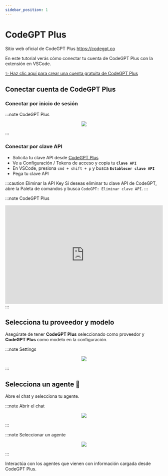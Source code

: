 ```yaml
---
sidebar_position: 1
---
```


# CodeGPT Plus
Sitio web oficial de CodeGPT Plus https://codegpt.co

En este tutorial verás cómo conectar tu cuenta de CodeGPT Plus con la extensión en VSCode.

[✨ Haz clic aquí para crear una cuenta gratuita de CodeGPT Plus](https://account.codegpt.co/auth/register)

## Conectar cuenta de CodeGPT Plus

### Conectar por inicio de sesión

:::note CodeGPT Plus 
<p align="center">
    <img src="https://github.com/davila7/code-gpt-docs/assets/6216945/a52e225b-ee54-442d-9fed-1df917d6be6f" />
</p>
:::

### Conectar por clave API

- Solicita tu clave API desde [CodeGPT Plus](https://account.codegpt.co/auth/register)
- Ve a Configuración / Tokens de acceso y copia tu **`Clave API`**
- En VSCode, presiona ```cmd + shift + p``` y busca **`Establecer clave API`**
- Pega tu clave API

:::caution Eliminar la API Key
Si deseas eliminar tu clave API de CodeGPT, abre la Paleta de comandos y busca `CodeGPT: Eliminar clave API`.
:::

:::note CodeGPT Plus
<iframe width="100%" height="315" src="https://www.youtube.com/embed/UX9LncRh0h8?si=WhWQFld30fGUoYOF" title="YouTube video player" frameborder="0" allow="accelerometer; autoplay; clipboard-write; encrypted-media; gyroscope; picture-in-picture; web-share" allowfullscreen></iframe>
:::

## Selecciona tu proveedor y modelo

Asegúrate de tener **CodeGPT Plus** seleccionado como proveedor y **CodeGPT Plus** como modelo en la configuración.

:::note Settings
<p align="center">
    <img src="https://github-production-user-asset-6210df.s3.amazonaws.com/6216945/274446065-993eca0d-30e3-4642-8e08-c5e51381f0e6.png" />
</p>
:::

## Selecciona un agente 🤖

Abre el chat y selecciona tu agente.

:::note Abrir el chat 
<p align="center">
    <img src="https://github.com/davila7/code-gpt-docs/assets/6216945/0c64590b-503d-4cfe-9b68-0dad0f52cfa8" />
</p>
:::

:::note Seleccionar un agente 
<p align="center">
    <img src="https://github-production-user-asset-6210df.s3.amazonaws.com/6216945/274446169-16c2182e-ce76-41c5-8ca4-59e1069dee60.png" />
</p>
:::

Interactúa con los agentes que vienen con información cargada desde CodeGPT Plus.
